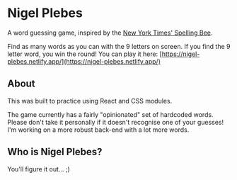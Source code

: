 # Nigel Plebes

A word guessing game, inspired by the [New York Times' Spelling Bee](https://www.nytimes.com/puzzles/spelling-bee).

Find as many words as you can with the 9 letters on screen. If you find the 9 letter word, you win the round! You can play it here: [https://nigel-plebes.netlify.app/](https://nigel-plebes.netlify.app/)

## About

This was built to practice using React and CSS modules.

The game currently has a fairly "opinionated" set of hardcoded words. Please don't take it personally if it doesn't recognise one of your guesses! I'm working on a more robust back-end with a lot more words.

## Who is Nigel Plebes?

You'll figure it out... ;)
